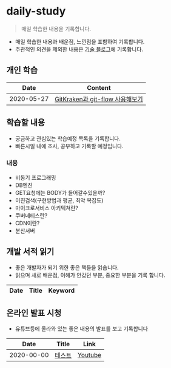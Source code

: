# daily-study
> 매일 학습한 내용을 기록합니다.

- 매일 학습한 내용과 배운점, 느낀점을 포함하여 기록합니다.
- 주관적인 의견을 제외한 내용은 [기술 블로그](http://devham76.github.io/)에 기록합니다.

## 개인 학습

| Date       | Content|
| ---------- | ----------- |
| 2020-05-27 | [GitKraken과 git-flow 사용해보기](/content/daily/2020-05-27.md) |



## 학습할 내용
- 궁금하고 관심있는 학습예정 목록을 기록합니다.
- 빠른시일 내에 조사, 공부하고 기록할 예정입니다.

### 내용
- 비동기 프로그래밍
- DB엔진
- GET요청에는 BODY가 들어갈수있을까?
- 이진검색(구현방법과 평균, 최악 복잡도)
- 마이크로서비스 아키텍쳐란?
- 쿠버네티스란?
- CDN이란?
- 분산서버


## 개발 서적 읽기
- 좋은 개발자가 되기 위한 좋은 책들을 읽습니다.
- 읽으며 새로 배운점, 이해가 안갔던 부분, 중요한 부분을 기록 합니다.

| Date       | Title                         | Keyword                                                                                                               |
| ---------- | ----------------------------- | --------------------------------------------------------------------------------------------------------------------- |





## 온라인 발표 시청
- 유튜브등에 올라와 있는 좋은 내용의 발표를 보고 기록합니다

| Date       | Title                                                                                                                    | Link                                                   |
| ---------- | ------------------------------------------------------------------------------------------------------------------------ | ------------------------------------------------------ |
| 2020-00-00 | [테스트](./online-conference/functional-programming-in-40-min.md) | [Youtube](https://www.youtube.com/watch?v=0if71HOyVjY) |
